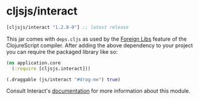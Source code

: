 # cljsjs/interact

[](dependency)
```clojure
[cljsjs/interact "1.2.8-0"] ;; latest release
```
[](/dependency)

This jar comes with `deps.cljs` as used by the [Foreign Libs][flibs] feature
of the ClojureScript compiler. After adding the above dependency to your project
you can require the packaged library like so:

```clojure
(ns application.core
  (:require [cljsjs.interact]))

(.draggable (js/interact "#drag-me") true)

```

Consult Interact's [documentation](https://github.com/taye/interact.js "Interact") for more information about this module.



[flibs]: https://github.com/clojure/clojurescript/wiki/Packaging-Foreign-Dependencies
